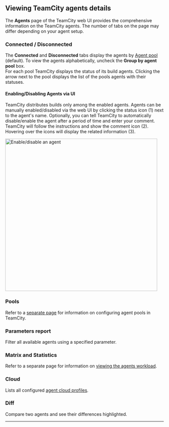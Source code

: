 [//]: # (title: Build Agents Configuration and Maintenance)
[//]: # (auxiliary-id: Build Agents Configuration and Maintenance)

## Viewing TeamCity agents details

The __Agents__ page of the TeamCity web UI provides the comprehensive information on the TeamCity agents. The number of tabs on the page may differ depending on your agent setup.

### Connected / Disconnected

The __Connected__ and __Disconnected__ tabs display the agents by [Agent pool](agent-pools.md) (default). To view the agents alphabetically, uncheck the __Group by agent pool__ box.   
For each pool TeamCity displays the status of its build agents. Clicking the arrow next to the pool displays the list of the pools agents with their statuses.

#### Enabling/Disabling Agents via UI

TeamCity distributes builds only among the enabled agents. Agents can be manually enabled/disabled via the web UI by clicking the status icon (1) next to the agent's name. Optionally, you can tell TeamCity to automatically disable/enable the agent after a period of time and enter your comment. TeamCity will follow the instructions and show the comment icon (2). Hovering over the icons will display the related information (3).

<img src="agent-enable-disable.png" width="483" alt="Enable/disable an agent"/>

### Pools 

Refer to a [separate page](agent-pools.md) for information on configuring agent pools in TeamCity.

### Parameters report

Filter all available agents using a specified parameter.

### Matrix and Statistics 

Refer to a separate page for information on [viewing the agents workload](viewing-agents-workload.md).

### Cloud

Lists all configured [agent cloud profiles](agent-cloud-profile.md).

### Diff 

Compare two agents and see their differences highlighted.

__ __